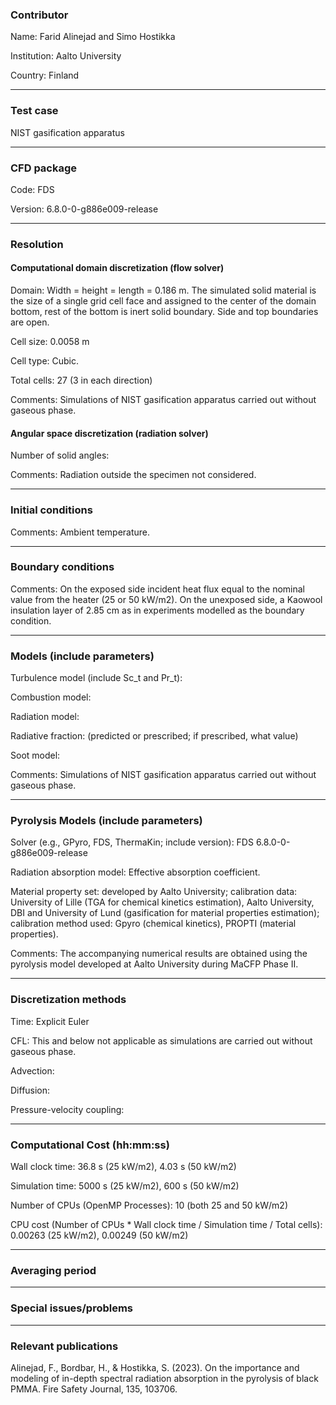 
### Contributor
Name: Farid Alinejad and Simo Hostikka

Institution: Aalto University

Country: Finland

------------------

### Test case

NIST gasification apparatus

------------------

### CFD package
Code: FDS

Version: 6.8.0-0-g886e009-release

------------------

### Resolution

#### Computational domain discretization (flow solver)
Domain: Width = height = length = 0.186 m. The simulated solid material is the size of a single grid cell face and assigned to the center of the domain bottom, rest of the bottom is inert solid boundary. Side and top boundaries are open.

Cell size: 0.0058 m

Cell type: Cubic.

Total cells: 27 (3 in each direction)

Comments: Simulations of NIST gasification apparatus carried out without gaseous phase.

#### Angular space discretization (radiation solver)
Number of solid angles:

Comments: Radiation outside the specimen not considered.

------------------

### Initial conditions
Comments: Ambient temperature.

------------------

### Boundary conditions
Comments: On the exposed side incident heat flux equal to the nominal value from the heater (25 or 50 kW/m2). On the unexposed side, a Kaowool insulation layer of 2.85 cm as in experiments modelled as the boundary condition.

------------------

### Models (include parameters)
Turbulence model (include Sc_t and Pr_t):

Combustion model:

Radiation model:

Radiative fraction: (predicted or prescribed; if prescribed, what value)

Soot model:

Comments: Simulations of NIST gasification apparatus carried out without gaseous phase.

------------------

### Pyrolysis Models (include parameters)
Solver (e.g., GPyro, FDS, ThermaKin; include version): FDS 6.8.0-0-g886e009-release

Radiation absorption model: Effective absorption coefficient.

Material property set: developed by Aalto University; calibration data: University of Lille (TGA for chemical kinetics estimation), Aalto University, DBI and University of Lund (gasification for material properties estimation); calibration method used: Gpyro (chemical kinetics), PROPTI (material properties).


Comments: The accompanying numerical results are obtained using the pyrolysis model developed at Aalto University during MaCFP Phase II.

------------------

### Discretization methods
Time: Explicit Euler

CFL: This and below not applicable as simulations are carried out without gaseous phase.

Advection:

Diffusion:

Pressure-velocity coupling:

------------------

### Computational Cost (hh:mm:ss)
Wall clock time: 36.8 s (25 kW/m2), 4.03 s (50 kW/m2)

Simulation time: 5000 s (25 kW/m2), 600 s (50 kW/m2)

Number of CPUs (OpenMP Processes): 10 (both 25 and 50 kW/m2)

CPU cost (Number of CPUs * Wall clock time / Simulation time / Total cells): 0.00263 (25 kW/m2), 0.00249 (50 kW/m2)

------------------

### Averaging period

------------------

### Special issues/problems

------------------

### Relevant publications

Alinejad, F., Bordbar, H., & Hostikka, S. (2023). On the importance and modeling of in-depth spectral radiation absorption in the pyrolysis of black PMMA. Fire Safety Journal, 135, 103706.
